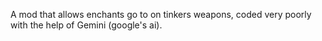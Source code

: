  A mod that allows enchants go to on tinkers weapons, coded very poorly with the help of Gemini (google's ai). 
